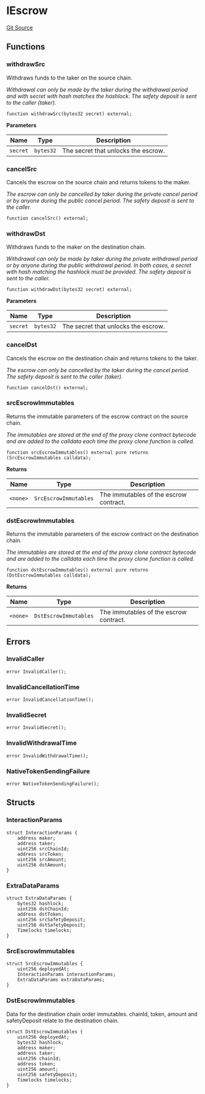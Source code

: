 # IEscrow
[Git Source](https://github.com/1inch/cross-chain-swap/blob/40ee0298e9d149b252571265df4978f25f912e2a/contracts/interfaces/IEscrow.sol)


## Functions
### withdrawSrc

Withdraws funds to the taker on the source chain.

*Withdrawal can only be made by the taker during the withdrawal period and with secret
with hash matches the hashlock.
The safety deposit is sent to the caller (taker).*


```solidity
function withdrawSrc(bytes32 secret) external;
```
**Parameters**

|Name|Type|Description|
|----|----|-----------|
|`secret`|`bytes32`|The secret that unlocks the escrow.|


### cancelSrc

Cancels the escrow on the source chain and returns tokens to the maker.

*The escrow can only be cancelled by taker during the private cancel period or
by anyone during the public cancel period.
The safety deposit is sent to the caller.*


```solidity
function cancelSrc() external;
```

### withdrawDst

Withdraws funds to the maker on the destination chain.

*Withdrawal can only be made by taker during the private withdrawal period or by anyone
during the public withdrawal period. In both cases, a secret with hash matching the hashlock must be provided.
The safety deposit is sent to the caller.*


```solidity
function withdrawDst(bytes32 secret) external;
```
**Parameters**

|Name|Type|Description|
|----|----|-----------|
|`secret`|`bytes32`|The secret that unlocks the escrow.|


### cancelDst

Cancels the escrow on the destination chain and returns tokens to the taker.

*The escrow can only be cancelled by the taker during the cancel period.
The safety deposit is sent to the caller (taker).*


```solidity
function cancelDst() external;
```

### srcEscrowImmutables

Returns the immutable parameters of the escrow contract on the source chain.

*The immutables are stored at the end of the proxy clone contract bytecode and
are added to the calldata each time the proxy clone function is called.*


```solidity
function srcEscrowImmutables() external pure returns (SrcEscrowImmutables calldata);
```
**Returns**

|Name|Type|Description|
|----|----|-----------|
|`<none>`|`SrcEscrowImmutables`|The immutables of the escrow contract.|


### dstEscrowImmutables

Returns the immutable parameters of the escrow contract on the destination chain.

*The immutables are stored at the end of the proxy clone contract bytecode and
are added to the calldata each time the proxy clone function is called.*


```solidity
function dstEscrowImmutables() external pure returns (DstEscrowImmutables calldata);
```
**Returns**

|Name|Type|Description|
|----|----|-----------|
|`<none>`|`DstEscrowImmutables`|The immutables of the escrow contract.|


## Errors
### InvalidCaller

```solidity
error InvalidCaller();
```

### InvalidCancellationTime

```solidity
error InvalidCancellationTime();
```

### InvalidSecret

```solidity
error InvalidSecret();
```

### InvalidWithdrawalTime

```solidity
error InvalidWithdrawalTime();
```

### NativeTokenSendingFailure

```solidity
error NativeTokenSendingFailure();
```

## Structs
### InteractionParams

```solidity
struct InteractionParams {
    address maker;
    address taker;
    uint256 srcChainId;
    address srcToken;
    uint256 srcAmount;
    uint256 dstAmount;
}
```

### ExtraDataParams

```solidity
struct ExtraDataParams {
    bytes32 hashlock;
    uint256 dstChainId;
    address dstToken;
    uint256 srcSafetyDeposit;
    uint256 dstSafetyDeposit;
    Timelocks timelocks;
}
```

### SrcEscrowImmutables

```solidity
struct SrcEscrowImmutables {
    uint256 deployedAt;
    InteractionParams interactionParams;
    ExtraDataParams extraDataParams;
}
```

### DstEscrowImmutables
Data for the destination chain order immutables.
chainId, token, amount and safetyDeposit relate to the destination chain.


```solidity
struct DstEscrowImmutables {
    uint256 deployedAt;
    bytes32 hashlock;
    address maker;
    address taker;
    uint256 chainId;
    address token;
    uint256 amount;
    uint256 safetyDeposit;
    Timelocks timelocks;
}
```

